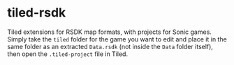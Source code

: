 # tiled-rsdk
Tiled extensions for RSDK map formats, with projects for Sonic games.
Simply take the `tiled` folder for the game you want to edit and place it in the same folder as an extracted `Data.rsdk` (not inside the `Data` folder itself), then open the `.tiled-project` file in Tiled.
